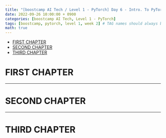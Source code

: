 ```yaml
---
title: "[boostcamp AI Tech / Level 1 - PyTorch] Day 6 - Intro. To PyTorch"
date: 2022-09-26 10:00:00 + 0900
categories: [boostcamp AI Tech, Level 1 - PyTorch]
tags: [boostcamp, pytorch, level 1, week 2]	# TAG names should always be lowercase
math: true
---
```


- [FIRST CHAPTER](#first-chapter)
- [SECOND CHAPTER](#second-chapter)
- [THIRD CHAPTER](#third-chapter)

# FIRST CHAPTER





- - -
# SECOND CHAPTER






- - -
# THIRD CHAPTER
